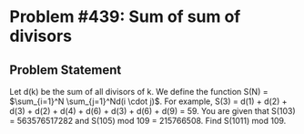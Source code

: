 # Problem #439: Sum of sum of divisors 

## Problem Statement 

Let d(k) be the sum of all divisors of k.
We define the function S(N) = $\sum_{i=1}^N \sum_{j=1}^Nd(i \cdot j)$.
For example, S(3) = d(1) + d(2) + d(3) + d(2) + d(4) + d(6) + d(3) + d(6) + d(9) = 59.
You are given that S(103) = 563576517282 and S(105) mod 109 = 215766508.
Find S(1011) mod 109.
